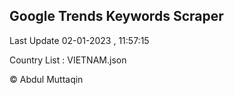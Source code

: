 

## Google Trends Keywords Scraper 
 
Last Update 02-01-2023 , 11:57:15

Country List :
VIETNAM.json



© Abdul Muttaqin 
